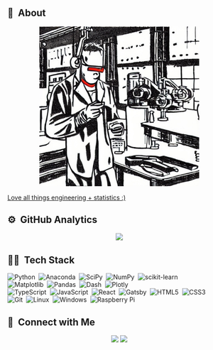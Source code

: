 ## 👋 &nbsp;About

<p align="center">
  <a href="https://github.com/ayhteo">
  <img width="360em" src="about.jpeg">
  <figcaption style={text-align: center}>Love all things engineering + statistics :) </figcaption>
    </a>
</p>

## ⚙️ &nbsp;GitHub Analytics

<p align="center">
  <a href="https://github.com/ayhteo">
  <img width="360em" src="https://github-readme-streak-stats.herokuapp.com?user=ayhteo&theme=highcontrast&hide_border=true">
    </a>
</p>

<!-- <p align="center">
<a href="https://github.com/ayhteo">
  <img height="180em" src="https://github-readme-stats-eight-theta.vercel.app/api?username=ayhteo&show_icons=true&theme=algolia&include_all_commits=true&count_private=true"/>
<img height="180em" src="https://github-readme-stats.vercel.app/api/top-langs/?username=ayhteo&layout=compact&langs_count=8&hide_border=true&title_color=000000&icon_color=000000&text_color=000000&bg_color=ffffff"/>
</a>
</p>
 -->
## 🧑‍💻 &nbsp;Tech Stack
<!-- Refer to https://ileriayo.github.io/markdown-badges/ -->
![Python](https://img.shields.io/badge/python-3670A0?style=for-the-badge&logo=python&logoColor=ffdd54)&nbsp;
![Anaconda](https://img.shields.io/badge/Anaconda-%2344A833.svg?style=for-the-badge&logo=anaconda&logoColor=white)&nbsp;
![SciPy](https://img.shields.io/badge/SciPy-%230C55A5.svg?style=for-the-badge&logo=scipy&logoColor=%white)&nbsp;
![NumPy](https://img.shields.io/badge/numpy-%23013243.svg?style=for-the-badge&logo=numpy&logoColor=white)&nbsp;
![scikit-learn](https://img.shields.io/badge/scikit--learn-%23F7931E.svg?style=for-the-badge&logo=scikit-learn&logoColor=white)\
![Matplotlib](https://img.shields.io/badge/Matplotlib-%23ffffff.svg?style=for-the-badge&logo=Matplotlib&logoColor=black)&nbsp;
![Pandas](https://img.shields.io/badge/pandas-%23150458.svg?style=for-the-badge&logo=pandas&logoColor=white)&nbsp;
![Dash](https://img.shields.io/badge/dash-008DE4?style=for-the-badge&logo=dash&logoColor=white)&nbsp;
![Plotly](https://img.shields.io/badge/Plotly-%233F4F75.svg?style=for-the-badge&logo=plotly&logoColor=white)\
![TypeScript](https://img.shields.io/badge/typescript-%23007ACC.svg?style=for-the-badge&logo=typescript&logoColor=white)&nbsp;
![JavaScript](https://img.shields.io/badge/javascript-%23323330.svg?style=for-the-badge&logo=javascript&logoColor=%23F7DF1E)&nbsp;
![React](https://img.shields.io/badge/react-%2320232a.svg?style=for-the-badge&logo=react&logoColor=%2361DAFB)&nbsp;
![Gatsby](https://img.shields.io/badge/Gatsby-%23663399.svg?style=for-the-badge&logo=gatsby&logoColor=white)&nbsp;
![HTML5](https://img.shields.io/badge/html5-%23E34F26.svg?style=for-the-badge&logo=html5&logoColor=white)&nbsp;
![CSS3](https://img.shields.io/badge/css3-%231572B6.svg?style=for-the-badge&logo=css3&logoColor=white)\
![Git](https://img.shields.io/badge/git-%23F05033.svg?style=for-the-badge&logo=git&logoColor=white)&nbsp;
![Linux](https://img.shields.io/badge/Linux-FCC624?style=for-the-badge&logo=linux&logoColor=black)&nbsp;
![Windows](https://img.shields.io/badge/Windows-0078D6?style=for-the-badge&logo=windows&logoColor=white)&nbsp;
![Raspberry Pi](https://img.shields.io/badge/-RaspberryPi-C51A4A?style=for-the-badge&logo=Raspberry-Pi)

## 📲 &nbsp;Connect with Me
<p align="center">
<a href="https://www.ayhteo.com"><img src="https://img.shields.io/badge/-ayhteo.com-3423A6?style=flat&logo=Google-Chrome&logoColor=white"/></a>
<a href="https://linkedin.com/in/aaron-teo-426608134"><img src="https://img.shields.io/badge/-Aaron%20Teo-0077B5?style=flat&logo=Linkedin&logoColor=white"/></a>
</p>
<!--
**ayhteo/ayhteo** is a ✨ _special_ ✨ repository because its `README.md` (this file) appears on your GitHub profile.

Here are some ideas to get you started:

- 🔭 I’m currently working on ...
- 🌱 I’m currently learning ...
- 👯 I’m looking to collaborate on ...
- 🤔 I’m looking for help with ...
- 💬 Ask me about ...
- 📫 How to reach me: ...
- 😄 Pronouns: ...
- ⚡ Fun fact: ...
-->
